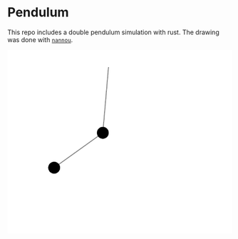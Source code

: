# Pendulum

This repo includes a double pendulum simulation with rust. The drawing was done with [`nannou`](https://github.com/nannou-org/nannou).

![Demo](./assets/demo.gif)
